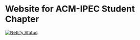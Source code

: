 # Website for ACM-IPEC Student Chapter
[![Netlify Status](https://api.netlify.com/api/v1/badges/534d4562-ba55-45a1-a1ad-48af5a832e3f/deploy-status)](https://app.netlify.com/sites/acmipec/deploys)
